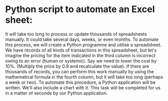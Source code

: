 # Python script to automate an Excel sheet:


It will take too long to process or update thousands of spreadsheets manually. It could take several days, weeks, or even months. To automate this process, we will create a Python programme and utilise a spreadsheet. We have records of all kinds of transactions in this spreadsheet, but let's imagine the pricing for the item indicated in the third column is incorrect owing to an error (human or systemic). Say we need to lower the cost by 10%. (Multiply the price by 0.9 and recalculate the value). If there are thousands of records, you can perform this work manually by using the mathematical formula in the fourth column, but it will take too long (perhaps a week or two). To automate this procedure, a Python application will be written. We'll also include a chart with it. This task will be completed for us in a matter of seconds by our Python application.
